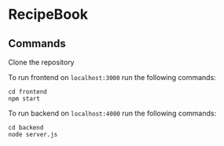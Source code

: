 # RecipeBook

## Commands
Clone the repository

To run frontend on ```localhost:3000``` run the following commands:
```
cd frontend
npm start
```

To run backend on ```localhost:4000``` run the following commands:
```
cd backend
node server.js
```
